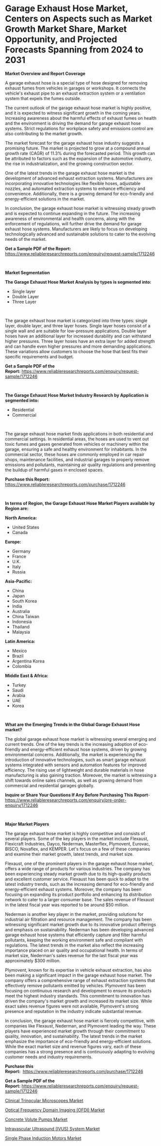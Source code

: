 <p><h1>Garage Exhaust Hose Market, Centers on Aspects such as Market Growth Market Share, Market Opportunity, and Projected Forecasts Spanning from 2024 to 2031</h1></p><p><strong>Market Overview and Report Coverage</strong></p>
<p><p>A garage exhaust hose is a special type of hose designed for removing exhaust fumes from vehicles in garages or workshops. It connects the vehicle's exhaust pipe to an exhaust extraction system or a ventilation system that expels the fumes outside.</p><p>The current outlook of the garage exhaust hose market is highly positive, and it is expected to witness significant growth in the coming years. Increasing awareness about the harmful effects of exhaust fumes on health and the environment is driving the demand for garage exhaust hose systems. Strict regulations for workplace safety and emissions control are also contributing to the market growth.</p><p>The market forecast for the garage exhaust hose industry suggests a promising future. The market is projected to grow at a compound annual growth rate (CAGR) of 11.3% during the forecasted period. This growth can be attributed to factors such as the expansion of the automotive industry, the rise in industrialization, and the growing construction sector.</p><p>One of the latest trends in the garage exhaust hose market is the development of advanced exhaust extraction systems. Manufacturers are incorporating innovative technologies like flexible hoses, adjustable nozzles, and automated extraction systems to enhance efficiency and convenience. Additionally, there is a growing demand for eco-friendly and energy-efficient solutions in the market.</p><p>In conclusion, the garage exhaust hose market is witnessing steady growth and is expected to continue expanding in the future. The increasing awareness of environmental and health concerns, along with the enforcement of regulations, will further drive the demand for garage exhaust hose systems. Manufacturers are likely to focus on developing technologically advanced and sustainable solutions to cater to the evolving needs of the market.</p></p>
<p><strong>Get a Sample PDF of the Report:</strong> <a href="https://www.reliableresearchreports.com/enquiry/request-sample/1712246">https://www.reliableresearchreports.com/enquiry/request-sample/1712246</a></p>
<p>&nbsp;</p>
<p><strong>Market Segmentation</strong></p>
<p><strong>The Garage Exhaust Hose Market Analysis by types is segmented into:</strong></p>
<p><ul><li>Single layer</li><li>Double Layer</li><li>Three Layer</li></ul></p>
<p>&nbsp;</p>
<p><p>The garage exhaust hose market is categorized into three types: single layer, double layer, and three layer hoses. Single layer hoses consist of a single wall and are suitable for low-pressure applications. Double layer hoses have an additional layer for increased durability and can withstand higher pressures. Three layer hoses have an extra layer for added strength and can handle even higher pressures and more demanding applications. These variations allow customers to choose the hose that best fits their specific requirements and budget.</p></p>
<p><strong>Get a Sample PDF of the Report:</strong>&nbsp;<a href="https://www.reliableresearchreports.com/enquiry/request-sample/1712246">https://www.reliableresearchreports.com/enquiry/request-sample/1712246</a></p>
<p>&nbsp;</p>
<p><strong>The Garage Exhaust Hose Market Industry Research by Application is segmented into:</strong></p>
<p><ul><li>Residential</li><li>Commercial</li></ul></p>
<p>&nbsp;</p>
<p><p>The garage exhaust hose market finds applications in both residential and commercial settings. In residential areas, the hoses are used to vent out toxic fumes and gases generated from vehicles or machinery within the garage, ensuring a safe and healthy environment for inhabitants. In the commercial sector, these hoses are commonly employed in car repair shops, maintenance facilities, and industrial garages to properly remove emissions and pollutants, maintaining air quality regulations and preventing the buildup of harmful gases in enclosed spaces.</p></p>
<p><strong>Purchase this Report:</strong>&nbsp; <a href="https://www.reliableresearchreports.com/purchase/1712246">https://www.reliableresearchreports.com/purchase/1712246</a></p>
<p>&nbsp;</p>
<p><strong>In terms of Region, the Garage Exhaust Hose Market Players available by Region are:</strong></p>
<p>
    <p> <strong> North America: </strong>
        <ul>
            <li>United States</li>
            <li>Canada</li>
        </ul>
        </p> 
    <p> <strong> Europe: </strong>
        <ul>
            <li>Germany</li>
            <li>France</li>
            <li>U.K.</li>
            <li>Italy</li>
            <li>Russia</li>
        </ul>
        </p> 
    <p> <strong> Asia-Pacific: </strong>
        <ul>
            <li>China</li>
            <li>Japan</li>
            <li>South Korea</li>
            <li>India</li>
            <li>Australia</li>
            <li>China Taiwan</li>
            <li>Indonesia</li>
            <li>Thailand</li>
            <li>Malaysia</li>
        </ul>
        </p> 
    <p> <strong> Latin America: </strong>
        <ul>
            <li>Mexico</li>
            <li>Brazil</li>
            <li>Argentina Korea</li>
            <li>Colombia</li>
        </ul>
        </p> 
    <p> <strong> Middle East & Africa: </strong>
        <ul>
            <li>Turkey</li>
            <li>Saudi</li>
            <li>Arabia</li>
            <li>UAE</li>
            <li>Korea</li>
        </ul>
    </p>
    </p>
<p>&nbsp;</p>
<p><strong>What are the Emerging Trends in the Global Garage Exhaust Hose market?</strong></p>
<p><p>The global garage exhaust hose market is witnessing several emerging and current trends. One of the key trends is the increasing adoption of eco-friendly and energy-efficient exhaust hose systems, driven by growing environmental concerns. Additionally, the market is experiencing the introduction of innovative technologies, such as smart garage exhaust systems integrated with sensors and automation features for improved efficiency. The rising use of lightweight and durable materials in hose manufacturing is also gaining traction. Moreover, the market is witnessing a shift towards online sales channels, as well as growing demand from commercial and residential garages globally.</p></p>
<p><strong>Inquire or Share Your Questions If Any Before Purchasing This Report</strong>- <a href="https://www.reliableresearchreports.com/enquiry/pre-order-enquiry/1712246">https://www.reliableresearchreports.com/enquiry/pre-order-enquiry/1712246</a></p>
<p>&nbsp;</p>
<p><strong>Major Market Players</strong></p>
<p><p>The garage exhaust hose market is highly competitive and consists of several players. Some of the key players in the market include Flexaust, Flexicraft Industries, Dayco, Nederman, Masterflex, Plymovent, Eurovac, BISCO, Novaflex, and KEMPER. Let's focus on a few of these companies and examine their market growth, latest trends, and market size.</p><p>Flexaust, one of the prominent players in the garage exhaust hose market, offers a wide range of products for various industries. The company has been experiencing steady market growth due to its high-quality products and excellent customer service. Flexaust has been quick to adapt to the latest industry trends, such as the increasing demand for eco-friendly and energy-efficient exhaust systems. Moreover, the company has been focusing on expanding its product portfolio and enhancing its distribution network to cater to a larger consumer base. The sales revenue of Flexaust in the latest fiscal year was reported to be around $50 million.</p><p>Nederman is another key player in the market, providing solutions for industrial air filtration and resource management. The company has been witnessing significant market growth due to its innovative product offerings and emphasis on sustainability. Nederman has been developing advanced garage exhaust hose systems that efficiently capture and filter harmful pollutants, keeping the working environment safe and compliant with regulations. The latest trends in the market also reflect the increasing importance placed on air quality and occupational health. In terms of market size, Nederman's sales revenue for the last fiscal year was approximately $300 million.</p><p>Plymovent, known for its expertise in vehicle exhaust extraction, has also been making a significant impact in the garage exhaust hose market. The company offers a comprehensive range of exhaust extraction systems that effectively remove pollutants emitted by vehicles. Plymovent has been focusing on continuous research and development to ensure its products meet the highest industry standards. This commitment to innovation has driven the company's market growth and increased its market size. While exact sales revenue figures were not available, Plymovent's strong presence and reputation in the industry indicate substantial revenue.</p><p>In conclusion, the garage exhaust hose market is fiercely competitive, with companies like Flexaust, Nederman, and Plymovent leading the way. These players have experienced market growth through their commitment to quality, innovation, and sustainability. The latest trends in the market emphasize the importance of eco-friendly and energy-efficient solutions. While the exact market size and revenue figures vary, each of these companies has a strong presence and is continuously adapting to evolving customer needs and industry requirements.</p></p>
<p><strong>Purchase this Report:</strong>&nbsp;&nbsp;<a href="https://www.reliableresearchreports.com/purchase/1712246">https://www.reliableresearchreports.com/purchase/1712246</a></p>
<p></p>
<p><strong>Get a Sample PDF of the Report:</strong>&nbsp;<a href="https://www.reliableresearchreports.com/enquiry/request-sample/1712246">https://www.reliableresearchreports.com/enquiry/request-sample/1712246</a></p>
<p><p><a href="https://medium.com/@gracedavis57/clinical-trinocular-microscopes-market-share-evolution-and-market-growth-trends-2023-2030-87f0afc7283f">Clinical Trinocular Microscopes Market</a></p><p><a href="https://medium.com/@gracedavis57/optical-frequency-domain-imaging-ofdi-market-share-evolution-and-market-growth-trends-2023-2030-33ae9079d3a7">Optical Frequency Domain Imaging (OFDI) Market</a></p><p><a href="https://github.com/grishafomin4852/Market-Research-Report-List-2/blob/main/concrete-volute-pumps-market.md">Concrete Volute Pumps Market</a></p><p><a href="https://medium.com/@gracedavis57/intravascular-ultrasound-ivus-system-market-the-key-to-successful-business-strategy-forecast-b91df8bc268f">Intravascular Ultrasound (IVUS) System Market</a></p><p><a href="https://github.com/abbypearson7765/Market-Research-Report-List-2/blob/main/single-phase-induction-motors-market.md">Single Phase Induction Motors Market</a></p></p>